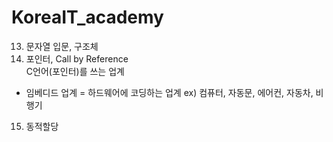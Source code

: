 # KoreaIT_academy
13. 문자열 입문, 구조체
14. 포인터, Call by Reference   
C언어(포인터)를 쓰는 업계 
- 임베디드 업계
	= 하드웨어에 코딩하는 업계
  ex)	컴퓨터, 자동문, 에어컨, 자동차, 비행기
15. 동적할당
